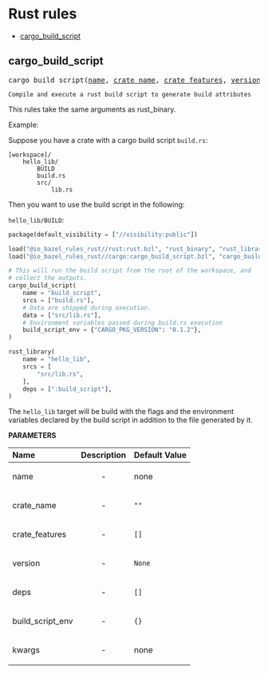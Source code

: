 # Rust rules
* [cargo_build_script](#cargo_build_script)

<a id="#cargo_build_script"></a>

## cargo_build_script

<pre>
cargo_build_script(<a href="#cargo_build_script-name">name</a>, <a href="#cargo_build_script-crate_name">crate_name</a>, <a href="#cargo_build_script-crate_features">crate_features</a>, <a href="#cargo_build_script-version">version</a>, <a href="#cargo_build_script-deps">deps</a>, <a href="#cargo_build_script-build_script_env">build_script_env</a>, <a href="#cargo_build_script-kwargs">kwargs</a>)
</pre>

    Compile and execute a rust build script to generate build attributes

This rules take the same arguments as rust_binary.

Example:

Suppose you have a crate with a cargo build script `build.rs`:

```
[workspace]/
    hello_lib/
        BUILD
        build.rs
        src/
            lib.rs
```

Then you want to use the build script in the following:

`hello_lib/BUILD`:
```python
package(default_visibility = ["//visibility:public"])

load("@io_bazel_rules_rust//rust:rust.bzl", "rust_binary", "rust_library")
load("@io_bazel_rules_rust//cargo:cargo_build_script.bzl", "cargo_build_script")

# This will run the build script from the root of the workspace, and
# collect the outputs.
cargo_build_script(
    name = "build_script",
    srcs = ["build.rs"],
    # Data are shipped during execution.
    data = ["src/lib.rs"],
    # Environment variables passed during build.rs execution
    build_script_env = {"CARGO_PKG_VERSION": "0.1.2"},
)

rust_library(
    name = "hello_lib",
    srcs = [
        "src/lib.rs",
    ],
    deps = [":build_script"],
)
```

The `hello_lib` target will be build with the flags and the environment variables declared by the
build script in addition to the file generated by it.

**PARAMETERS**


| Name  | Description | Default Value |
| :------------- | :------------- | :------------- |
| <a id="cargo_build_script-name"></a>name |  <p align="center"> - </p>   |  none |
| <a id="cargo_build_script-crate_name"></a>crate_name |  <p align="center"> - </p>   |  <code>""</code> |
| <a id="cargo_build_script-crate_features"></a>crate_features |  <p align="center"> - </p>   |  <code>[]</code> |
| <a id="cargo_build_script-version"></a>version |  <p align="center"> - </p>   |  <code>None</code> |
| <a id="cargo_build_script-deps"></a>deps |  <p align="center"> - </p>   |  <code>[]</code> |
| <a id="cargo_build_script-build_script_env"></a>build_script_env |  <p align="center"> - </p>   |  <code>{}</code> |
| <a id="cargo_build_script-kwargs"></a>kwargs |  <p align="center"> - </p>   |  none |


